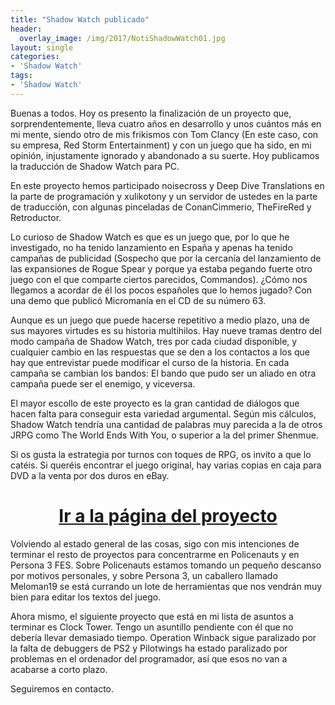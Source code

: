 ```yaml
---
title: "Shadow Watch publicado"
header:
  overlay_image: /img/2017/NotiShadowWatch01.jpg
layout: single
categories:
- 'Shadow Watch'
tags:
- 'Shadow Watch'
---
```


Buenas a todos. Hoy os presento la finalización de un proyecto que, sorprendentemente, lleva cuatro años en desarrollo y unos cuántos más 
en mi mente, siendo otro de mis frikismos con Tom Clancy (En este caso, con su empresa, Red Storm Entertainment) y con un juego que ha sido, 
en mi opinión, injustamente ignorado y abandonado a su suerte. Hoy publicamos la traducción de Shadow Watch para PC.

En este proyecto hemos participado noisecross y Deep Dive Translations en la parte de programación y xulikotony y un servidor de ustedes 
en la parte de traducción, con algunas pinceladas de ConanCimmerio, TheFireRed y Retroductor.

Lo curioso de Shadow Watch es que es un juego que, por lo que he investigado, no ha tenido lanzamiento en España y apenas ha tenido campañas 
de publicidad (Sospecho que por la cercanía del lanzamiento de las expansiones de Rogue Spear y porque ya estaba pegando fuerte otro juego con 
el que comparte ciertos parecidos, Commandos). ¿Cómo nos llegamos a acordar de él los pocos españoles que lo hemos jugado? Con una demo que 
publicó Micromanía en el CD de su número 63.

Aunque es un juego que puede hacerse repetitivo a medio plazo, una de sus mayores virtudes es su historia multihilos. Hay nueve tramas dentro del 
modo campaña de Shadow Watch, tres por cada ciudad disponible, y cualquier cambio en las respuestas que se den a los contactos a los que hay que 
entrevistar puede modificar el curso de la historia. En cada campaña se cambian los bandos: El bando que pudo ser un aliado en otra campaña puede 
ser el enemigo, y viceversa.

El mayor escollo de este proyecto es la gran cantidad de diálogos que hacen falta para conseguir esta variedad argumental. Según mis cálculos, 
Shadow Watch tendría una cantidad de palabras muy parecida a la de otros JRPG como The World Ends With You, o superior a la del primer Shenmue. 

Si os gusta la estrategia por turnos con toques de RPG, os invito a que lo catéis. Si queréis encontrar el juego original, hay varias copias 
en caja para DVD a la venta por dos duros en eBay.

<h1 style="text-align: center;"><a href="/shadow-watch/">Ir a la página del proyecto</a></h1>

Volviendo al estado general de las cosas, sigo con mis intenciones de terminar el resto de proyectos para concentrarme en Policenauts y en Persona 3 FES. 
Sobre Policenauts estamos tomando un pequeño descanso por motivos personales, y sobre Persona 3, un caballero llamado Meloman19 se está currando un lote 
de herramientas que nos vendrán muy bien para editar los textos del juego.

Ahora mismo, el siguiente proyecto que está en mi lista de asuntos a terminar es Clock Tower. Tengo un asuntillo pendiente con él que no debería 
llevar demasiado tiempo. Operation Winback sigue paralizado por la falta de debuggers de PS2 y Pilotwings ha estado paralizado por problemas en el ordenador 
del programador, así que esos no van a acabarse a corto plazo.

Seguiremos en contacto.